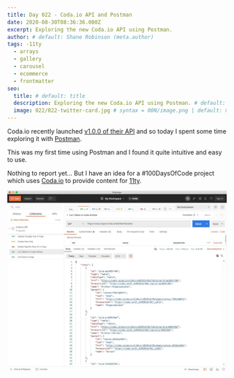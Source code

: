 ```yaml
---
title: Day 022 - Coda.io API and Postman
date: 2020-08-30T08:36:36.000Z
excerpt: Exploring the new Coda.io API using Postman.
author: # default: Shane Robinson (meta.author)
tags: -11ty
  - arrays
  - gallery
  - carousel
  - ecommerce
  - frontmatter
seo:
  title: # default: title
  description: Exploring the new Coda.io API using Postman. # default: meta.description
  image: 022/022-twitter-card.jpg # syntax = 00N/image.png | default: meta.image
---
```


Coda.io recently launched [v1.0.0 of their API](https://coda.io/developers/apis/v1) and so today I spent some time exploring it with [Postman](https://www.postman.com/).

This was my first time using Postman and I found it quite intuitive and easy to use.

Nothing to report yet... But I have an idea for a #100DaysOfCode project which uses [Coda.io](https://coda.io) to provide content for [11ty](https://11ty.dev '11ty Static Site Generator').

![Postman connected to Coda.io API](../assets/images/022/Postman.jpg)
